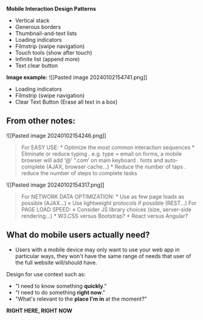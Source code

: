 **Mobile Interaction Design Patterns**
* Vertical stack 
* Generous borders 
* Thumbnail-and-text lists 
* Loading indicators 
* Filmstrip (swipe navigation) 
* Touch tools (show after touch) 
* Infinite list (append more) 
* Text clear button

**Image example:**
![[Pasted image 20240102154741.png]]

* Loading indicators
* Filmstrip (swipe navigation)
* Clear Text Button (Erase all text in a box)

## From other notes:
![[Pasted image 20240102154246.png]]
> For EASY USE: * Optimize the most common interaction sequences * Eliminate or reduce typing . e.g. type = email on forms, a mobile browser will add ‘@’ “.com’ on main keyboard . hints and auto-complete (AJAX, browser cache...) * Reduce the number of taps . reduce the number of steps to complete tasks

![[Pasted image 20240102154317.png]]
> For NETWORK DATA OPTIMIZATION: * Use as few page loads as possible (AJAX...) « Use lightweight protocols if possible (REST...) For PAGE LOAD SPEED: « Consider JS library choices (size, server-side rendering...) * W3.CSS versus Bootstrap? * React versus Angular?

## What do mobile users actually need?

* Users with a mobile device may only want to use your web app in particular ways, they won't have the same range of needs that user of the full website will/should have.

Design for use context such as:
* "I need to know something **quickly**."
* "I need to do something **right now**."
* "What's relevant to the **place I'm in** at the moment?"

**RIGHT HERE, RIGHT NOW**
